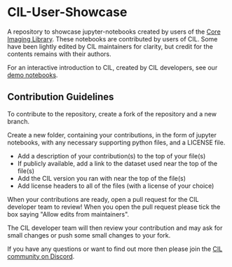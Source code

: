 # CIL-User-Showcase
A repository to showcase jupyter-notebooks created by users of the [Core Imaging Library](https://github.com/TomographicImaging/CIL). These notebooks are contributed by users of CIL.  Some have been lightly edited by CIL maintainers for clarity, but credit for the contents remains with their authors. 

For an interactive introduction to CIL, created by CIL developers,  see our [demo notebooks](https://github.com/TomographicImaging/CIL-Demos). 

## Contribution Guidelines
To contribute to the repository, create a fork of the repository and a new branch.

Create a new folder, containing your contributions, in the form of jupyter notebooks, with any necessary supporting python files, and a LICENSE file.

- Add a description of your contribution(s) to the top of your file(s)
- If publicly available, add a link to the dataset used near the top of the file(s)
- Add the CIL version you ran with near the top of the file(s)
- Add license headers to all of the files (with a license of your choice)

When your contributions are ready, open a pull request for the CIL developer team to review! When you open the pull request please tick the box saying "Allow edits from maintainers". 

The CIL developer team will then review your contribution and may ask for small changes or push some small changes to your fork.

If you have any questions or want to find out more then please join the [CIL community on Discord](https://discord.com/invite/9NTWu9MEGq). 
